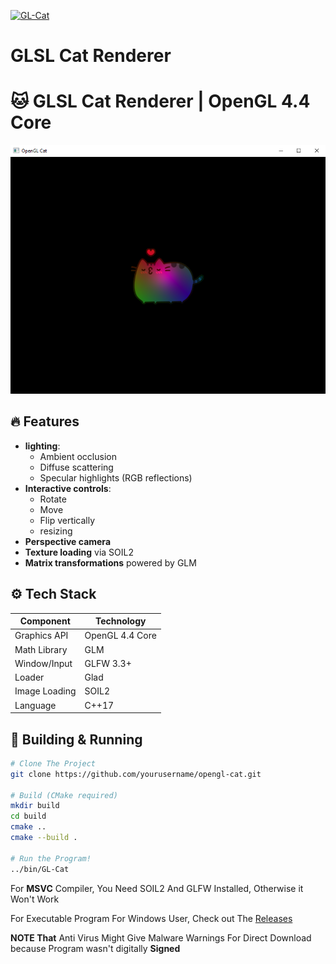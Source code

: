 [![GL-Cat](https://img.shields.io/badge/OpenGL-4.4_Core-ff69b4?logo=opengl)]()
# GLSL Cat Renderer

# 🐱 GLSL Cat Renderer | OpenGL 4.4 Core

![Cat Render](preview.png)

## 🔥 Features
- **lighting**: 
  - Ambient occlusion
  - Diffuse scattering
  - Specular highlights (RGB reflections)
- **Interactive controls**:
  - Rotate
  - Move
  - Flip vertically
  - resizing
- **Perspective camera**
- **Texture loading** via SOIL2
- **Matrix transformations** powered by GLM

## ⚙️ Tech Stack
| Component       | Technology     |
|-----------------|----------------|
| Graphics API    | OpenGL 4.4 Core|
| Math Library    | GLM            |
| Window/Input    | GLFW 3.3+      |
| Loader          | Glad           |
| Image Loading   | SOIL2          |
| Language        | C++17          |

## 🚀 Building & Running
```bash
# Clone The Project
git clone https://github.com/yourusername/opengl-cat.git

# Build (CMake required)
mkdir build
cd build
cmake ..
cmake --build .

# Run the Program!
../bin/GL-Cat
```
For **MSVC** Compiler, You Need SOIL2 And GLFW Installed, Otherwise it Won't Work


For Executable Program For Windows User, Check out The [Releases](https://github.com/SalaxDev/GL4-Cat/releases)

**NOTE That** Anti Virus Might Give Malware Warnings For Direct Download because Program wasn't digitally **Signed**
